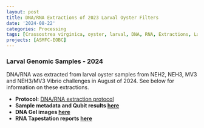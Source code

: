 ```yaml
---
layout: post
title: DNA/RNA Extractions of 2023 Larval Oyster Filters
date: '2024-08-22'
categories: Processing
tags: [Crassostrea virginica, oyster, larval, DNA, RNA, Extractions, Larval-CADO, Vibrio]
projects: [ASMFC-EOBC]
---
```


### Larval Genomic Samples - 2024

DNA/RNA was extracted from larval oyster samples from NEH2, NEH3, MV3 and NEH3/MV3 Vibrio challenges in August of 2024. See below for information on these extractions.

- **Protocol:** [DNA/RNA extraction protocol](https://mguid73.github.io/MEGPuritz_Lab_Notebook/Zymo-DNA_RNA-Extractions-of-Larval-Oyster-Filters-Protocol/)
- **Sample metadata and Qubit results [here](https://docs.google.com/spreadsheets/d/141yu3erndZI2Itn9JTXaH-WMyE0YZ_zj0TlxNs-1JLA/edit?usp=sharing)**
- **DNA Gel images [here](https://drive.google.com/drive/folders/1RLZGSSsxqM13vGIILL3Znc4gO-66pCPD?usp=share_link)**
- **RNA Tapestation reports [here](https://drive.google.com/drive/folders/1LnJPHBxyN-stpsKOKd8swWar90QrU5-g?usp=share_link)**